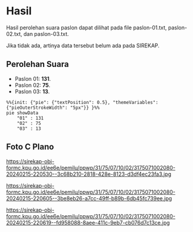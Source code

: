 # Hasil

Hasil perolehan suara paslon dapat dilihat pada file paslon-01.txt, paslon-02.txt, dan paslon-03.txt.

Jika tidak ada, artinya data tersebut belum ada pada SIREKAP.

## Perolehan Suara

 * Paslon 01: **131**.
 * Paslon 02: **75**.
 * Paslon 03: **13**.

```mermaid
%%{init: {"pie": {"textPosition": 0.5}, "themeVariables": {"pieOuterStrokeWidth": "5px"}} }%%
pie showData
    "01" : 131
    "02" : 75
    "03" : 13
```
## Foto C Plano

https://sirekap-obj-formc.kpu.go.id/ee6e/pemilu/ppwp/31/75/07/10/02/3175071002080-20240215-220530--3c68b210-2818-428e-8123-d3df4ec23fa3.jpg

https://sirekap-obj-formc.kpu.go.id/ee6e/pemilu/ppwp/31/75/07/10/02/3175071002080-20240215-220605--3be8eb26-a7cc-49ff-b89b-6db45fc739ee.jpg

https://sirekap-obj-formc.kpu.go.id/ee6e/pemilu/ppwp/31/75/07/10/02/3175071002080-20240215-220619--fd958088-8aee-411c-9eb7-cb076d7c13ce.jpg
